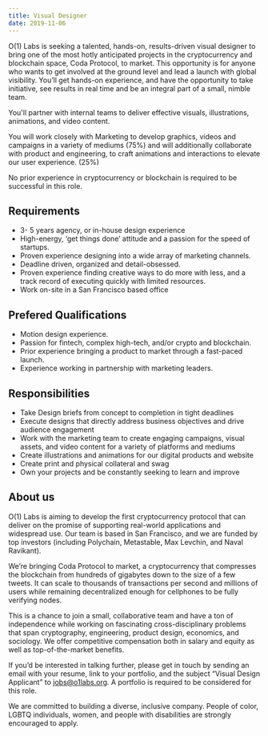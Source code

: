 ```yaml
---
title: Visual Designer
date: 2019-11-06
---
```


O(1) Labs is seeking a talented, hands-on, results-driven visual designer to bring one of the most hotly anticipated projects in the cryptocurrency and blockchain space, Coda Protocol, to market. This opportunity is for anyone who wants to get involved at the ground level and lead a launch with global visibility. You’ll get hands-on experience, and have the opportunity to take initiative, see results in real time and be an integral part of a small, nimble team.

You'll partner with internal teams to deliver effective visuals, illustrations, animations, and video content.

You will work closely with Marketing to develop graphics, videos and campaigns in a variety of mediums (75%) and will additionally collaborate with product and engineering, to craft animations and interactions to elevate our user experience. (25%)

No prior experience in cryptocurrency or blockchain is required to be successful in this role.

## Requirements

- 3- 5 years agency, or in-house design experience
- High-energy, ‘get things done’ attitude and a passion for the speed of startups.
- Proven experience designing into a wide array of marketing channels.
- Deadline driven, organized and detail-obsessed.
- Proven experience finding creative ways to do more with less, and a track record of executing quickly with limited resources.
- Work on-site in a San Francisco based office

## Prefered Qualifications
- Motion design experience.
- Passion for fintech, complex high-tech, and/or crypto and blockchain.
- Prior experience bringing a product to market through a fast-paced launch.
- Experience working in partnership with marketing leaders.

## Responsibilities
- Take Design briefs from concept to completion in tight deadlines
- Execute designs that directly address business objectives and drive audience engagement
- Work with the marketing team to create engaging
campaigns, visual assets, and video content for a variety of platforms and
mediums
- Create illustrations and animations for our digital products and website
- Create print and physical collateral and swag
- Own your projects and be constantly seeking to learn and improve

## About us

O(1) Labs is aiming to develop the first cryptocurrency protocol that can deliver on the promise of supporting real-world applications and
widespread use. Our team is based in San Francisco, and we are funded by top investors (including Polychain, Metastable, Max Levchin, and Naval
Ravikant).

We’re bringing Coda Protocol to market, a cryptocurrency that
compresses the blockchain from hundreds of gigabytes down to the size of a few tweets. It can scale to thousands of transactions per second and
millions of users while remaining decentralized enough for cellphones to be fully verifying nodes.

This is a chance to join a small, collaborative team and have a ton
of independence while working on fascinating cross-disciplinary problems that span cryptography, engineering, product design, economics, and
sociology. We offer competitive compensation both in salary and
equity as well as top-of-the-market benefits.

If you’d be interested in talking further, please get in touch by
sending an email with your resume, link to your portfolio, and the
subject “Visual Design Applicant” to [jobs@o1labs.org](mailto:jobs@o1labs.org?subject=%22Senior%20Designer%20Applicant%22). A portfolio is required to be considered for this role.

We are committed to building a diverse, inclusive company. People of
color, LGBTQ individuals, women, and people with disabilities are
strongly encouraged to apply.
